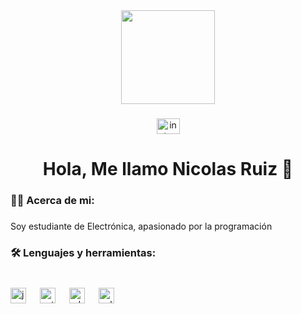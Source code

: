 <div align="center">
  <img height="150" src="https://cdn.pixabay.com/photo/2016/11/18/18/37/programming-1836330_1280.png"  />
</div>

###

<div align="center">
  <a href="https://www.instagram.com/nicosanrz/" target="_blank">
    <img src="https://raw.githubusercontent.com/maurodesouza/profile-readme-generator/master/src/assets/icons/social/instagram/default.svg" width="37" height="25" alt="instagram logo"  />
  </a>
</div>

###

<h1 align="center">Hola, Me llamo Nicolas Ruiz 👋</h1>

###

<h3 align="left">👩‍💻  Acerca de mi:</h3>

###

<p align="left">Soy estudiante de Electrónica, apasionado por la programación</p>

###

<h3 align="left">🛠 Lenguajes y herramientas:</h3>

###

<br clear="both">

<div align="left">
  <img src="https://cdn.jsdelivr.net/gh/devicons/devicon/icons/javascript/javascript-original.svg" height="25" alt="javascript logo"  />
  <img width="14" />
  <img src="https://cdn.jsdelivr.net/gh/devicons/devicon/icons/python/python-original.svg" height="25" alt="python logo"  />
  <img width="14" />
  <img src="https://skillicons.dev/icons?i=ai" height="25" alt="adobeillustrator logo"  />
  <img width="14" />
  <img src="https://skillicons.dev/icons?i=cpp" height="25" alt="cplusplus logo"  />
</div>

###

<h3 align="left"></h3>

###
